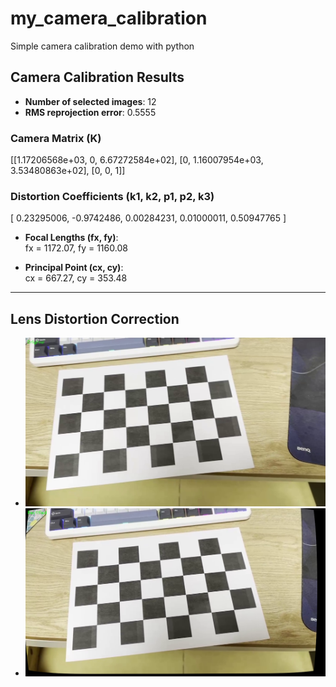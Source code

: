 # my_camera_calibration
Simple camera calibration demo with python

## Camera Calibration Results

- **Number of selected images**: 12  
- **RMS reprojection error**: 0.5555

### Camera Matrix (K)
[[1.17206568e+03, 0, 6.67272584e+02],
[0, 1.16007954e+03, 3.53480863e+02],
[0, 0, 1]]

### Distortion Coefficients (k1, k2, p1, p2, k3)
[ 0.23295006, -0.9742486, 0.00284231, 0.01000011, 0.50947765 ]

- **Focal Lengths (fx, fy)**:  
  fx = 1172.07, fy = 1160.08

- **Principal Point (cx, cy)**:  
  cx = 667.27, cy = 353.48

---

## Lens Distortion Correction
- ![Original Image](data/chessboard_02.png)
- ![Rectified Image](data/chessborad_01.png)